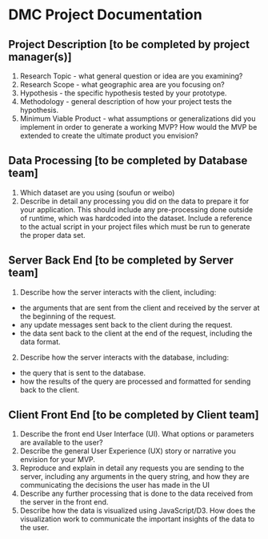 # DMC Project Documentation

## Project Description [to be completed by project manager(s)]

1. Research Topic - what general question or idea are you examining?
2. Research Scope - what geographic area are you focusing on?
3. Hypothesis - the specific hypothesis tested by your prototype.
4. Methodology - general description of how your project tests the hypothesis.
5. Minimum Viable Product - what assumptions or generalizations did you implement in order to generate a working MVP? How would the MVP be extended to create the ultimate product you envision?

## Data Processing [to be completed by Database team]

1. Which dataset are you using (soufun or weibo)
2. Describe in detail any processing you did on the data to prepare it for your application. This should include any pre-processing done outside of runtime, which was hardcoded into the dataset. Include a reference to the actual script in your project files which must be run to generate the proper data set.

## Server Back End [to be completed by Server team]

1. Describe how the server interacts with the client, including:
- the arguments that are sent from the client and received by the server at the beginning of the request.
- any update messages sent back to the client during the request.
- the data sent back to the client at the end of the request, including the data format.

2. Describe how the server interacts with the database, including:
- the query that is sent to the database.
- how the results of the query are processed and formatted for sending back to the client.

## Client Front End [to be completed by Client team]

1. Describe the front end User Interface (UI). What options or parameters are available to the user? 
2. Describe the general User Experience (UX) story or narrative you envision for your MVP.
3. Reproduce and explain in detail any requests you are sending to the server, including any arguments in the query string, and how they are communicating the decisions the user has made in the UI
4. Describe any further processing that is done to the data received from the server in the front end.
5. Describe how the data is visualized using JavaScript/D3. How does the visualization work to communicate the important insights of the data to the user.
